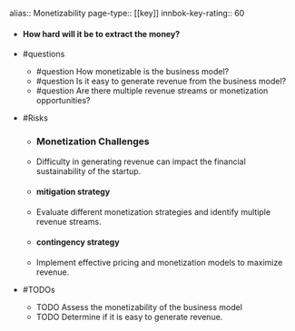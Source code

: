 alias:: Monetizability
page-type:: [[key]]
innbok-key-rating:: 60
- #### How hard will it be to extract the money?
- #questions
  - #question How monetizable is the business model?
  - #question Is it easy to generate revenue from the business model?
  - #question Are there multiple revenue streams or monetization opportunities?
- #Risks

  - ### Monetization Challenges
  - Difficulty in generating revenue can impact the financial sustainability of the startup.
  - #### mitigation strategy
  - Evaluate different monetization strategies and identify multiple revenue streams.
  - #### contingency strategy
  - Implement effective pricing and monetization models to maximize revenue.
- #TODOs
  - TODO Assess the monetizability of the business model
  - TODO  Determine if it is easy to generate revenue.


